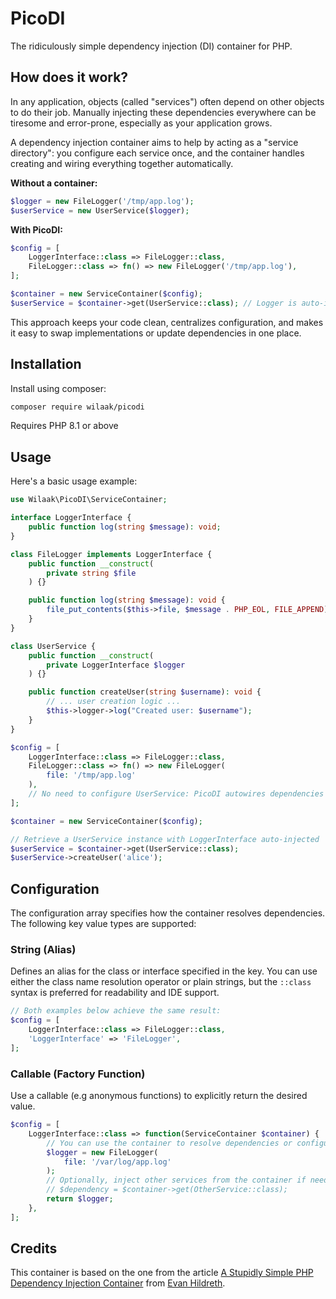 # PicoDI 

The ridiculously simple dependency injection (DI) container for PHP.

## How does it work?

In any application, objects (called "services") often depend on other objects to do their job. Manually injecting these dependencies everywhere can be tiresome and error-prone, especially as your application grows.

A dependency injection container aims to help by acting as a "service directory": you configure each service once, and the container handles creating and wiring everything together automatically.

**Without a container:**

```PHP
$logger = new FileLogger('/tmp/app.log');
$userService = new UserService($logger);
```

**With PicoDI:**

```PHP
$config = [
    LoggerInterface::class => FileLogger::class,
    FileLogger::class => fn() => new FileLogger('/tmp/app.log'),
];

$container = new ServiceContainer($config);
$userService = $container->get(UserService::class); // Logger is auto-injected!
```

This approach keeps your code clean, centralizes configuration, and makes it easy to swap implementations or update dependencies in one place.

## Installation

Install using composer:

```bash
composer require wilaak/picodi
```

Requires PHP 8.1 or above

## Usage

Here's a basic usage example:

```php
use Wilaak\PicoDI\ServiceContainer;

interface LoggerInterface {
    public function log(string $message): void;
}

class FileLogger implements LoggerInterface {
    public function __construct(
        private string $file
    ) {}

    public function log(string $message): void {
        file_put_contents($this->file, $message . PHP_EOL, FILE_APPEND);
    }
}

class UserService {
    public function __construct(
        private LoggerInterface $logger
    ) {}

    public function createUser(string $username): void {
        // ... user creation logic ...
        $this->logger->log("Created user: $username");
    }
}

$config = [
    LoggerInterface::class => FileLogger::class,
    FileLogger::class => fn() => new FileLogger(
        file: '/tmp/app.log'
    ),
    // No need to configure UserService: PicoDI autowires dependencies by type-hint!
];

$container = new ServiceContainer($config);

// Retrieve a UserService instance with LoggerInterface auto-injected
$userService = $container->get(UserService::class);
$userService->createUser('alice');
```

## Configuration

The configuration array specifies how the container resolves dependencies. The following key value types are supported:

### String (Alias)

Defines an alias for the class or interface specified in the key. You can use either the class name resolution operator or plain strings, but the `::class` syntax is preferred for readability and IDE support.

```php
// Both examples below achieve the same result:
$config = [
    LoggerInterface::class => FileLogger::class,
    'LoggerInterface' => 'FileLogger',
];
```

### Callable (Factory Function)

Use a callable (e.g anonymous functions) to explicitly return the desired value.

```php
$config = [
    LoggerInterface::class => function(ServiceContainer $container) {
        // You can use the container to resolve dependencies or configure the instance.
        $logger = new FileLogger(
            file: '/var/log/app.log'
        );
        // Optionally, inject other services from the container if needed:
        // $dependency = $container->get(OtherService::class);
        return $logger;
    },
];
```

## Credits  

This container is based on the one from the article [A Stupidly Simple PHP Dependency Injection Container](https://oddevan.com/2023/08/31/a-stupidly-simple.html) from [Evan Hildreth](https://github.com/oddevan).